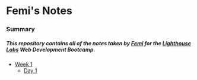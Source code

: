 # Femi's Notes
### Summary
##### This repository contains all of the notes taken by [Femi](https://github.com/iDebonair) for the [Lighthouse Labs](https://www.lighthouselabs.ca/) Web Development Bootcamp.
* [Week 1](/Week_1)
  * [Day 1](/Week_1/Day_1)
